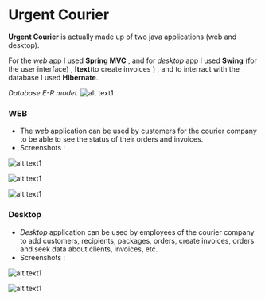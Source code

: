# Urgent Courier #

**Urgent Courier** is actually made up of two java applications (web and desktop).

For the *web* app I used **Spring MVC** , and for *desktop* app I used **Swing** (for the user interface) , **Itext**(to create invoices ) , and to interract with the database I used **Hibernate**.

*Database E-R model.* 
![alt text1](http://s33.postimg.org/qdsihw05b/diagram_png_Page_1_Copy.png "1")

### WEB ###

* The *web* application can be used by customers for the courier company to be able to see the status of their orders and invoices.
* Screenshots :


![alt text1](http://s33.postimg.org/zbmngextr/image.png "1")


![alt text1](http://s33.postimg.org/yc0scm9z3/Untitled.png "1")


![alt text1](http://s33.postimg.org/rd8pjd2nz/Untitled.png"1")



### Desktop ###

* *Desktop* application can be used by employees of the courier company to add customers, recipients, packages, orders, create invoices, orders and seek data about clients, invoices, etc.
* Screenshots :

![alt text1](http://s33.postimg.org/6iiy4lw3j/Untitlded.jpg "1")


![alt text1](http://s33.postimg.org/r10intmtb/Untitled.png"2")